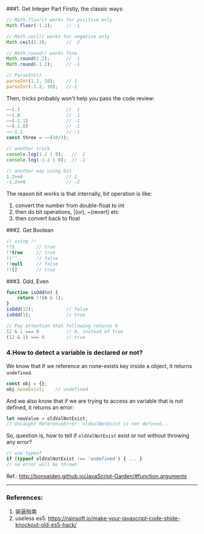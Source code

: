 ###1. Get Integer Part
Firstly, the classic ways:
```js
// Math.floor() works for positive only
Math.floor(-1.2);     // -1

// Math.ceil() works for negative only
Math.ceil(1.3);       //  2

// Math.round() works fine
Math.round(1.2);      //  1
Math.round(-1.2);     // -1

// ParseInt()
parseInt(1.2, 10);    // 1
parseInt(-1.2, 10);   //-1
```
Then, tricks probably won't help you pass the code review:
```js
~~1.1                 //  1
~~1.8                 //  1
~~(-1.1)              // -1
~~(-1.8)              // -1
~~-1.1                // -1
const three = ~~(10/3);

// another trick
console.log(1.2 | 0);   //  2
console.log(-1.2 | 0);  // -1

// another way using bit
1.2>>0                // 1
-1.2>>0               // -2
```
The reason bit works is that internally, bit operation is like:

1. convert the number from double-float to int
2. then do bit operations, |(or),  ~(revert) etc
3. then convert back to float

###2. Get Boolean
```js
// using !!
!!5        // true
!!true     // true
!!''       // false
!!null     // false
!![]       // true
```

###3. Odd, Even
```js
function isOdd(n) {
    return !!(n & 1);
}
isOdd(12);            // false
isOdd(1);             // true

// Pay attention that following returns 0
12 & 1 === 0          // 0, instead of true
(12 & 1) === 0        // true
```

### 4.How to detect a variable is declared or not?
We know that if we reference an none-exists key inside a object, it returns `undefined`.
```js
const obj = {};
obj.noneExist;    // undefined
```
And we also know that if we are trying to access an variable that is not defined, it returns an error:
```js
let newValue = oldValNotExist;
// Uncaught ReferenceError: oldValNotExist is not defined...
```
So, question is, how to tell if `oldValNotExist` exist or not without throwing any error?
```js
// use typeof
if (typeof oldValNotExist !== 'undefined') { ... }
// no error will be thrown
```
Ref.: http://bonsaiden.github.io/JavaScript-Garden/#function.arguments


---
### References:
1. 装逼指南
2. useless es5:
https://rainsoft.io/make-your-javascript-code-shide-knockout-old-es5-hack/
